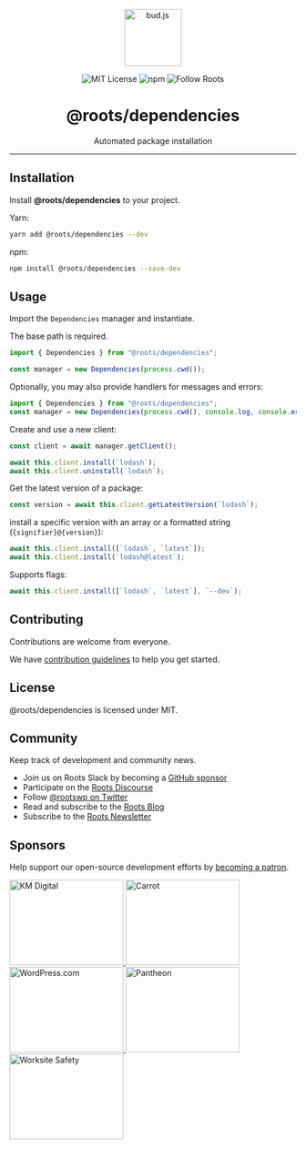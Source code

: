<p align="center"><img src="https://cdn.roots.io/app/uploads/logo-bud.svg" height="100" alt="bud.js" /></p>

<p align="center">
  <img alt="MIT License" src="https://img.shields.io/github/license/roots/bud?color=%23525ddc&style=flat-square" />
  <img alt="npm" src="https://img.shields.io/npm/v/@roots/bud.svg?color=%23525ddc&style=flat-square" />
  <img alt="Follow Roots" src="https://img.shields.io/twitter/follow/rootswp.svg?color=%23525ddc&style=flat-square" />
</p>

<h1 align="center"><strong>@roots/dependencies</strong></h1>

<p align="center">
  Automated package installation
</p>

---

## Installation

Install **@roots/dependencies** to your project.

Yarn:

```sh
yarn add @roots/dependencies --dev
```

npm:

```sh
npm install @roots/dependencies --save-dev
```

## Usage

Import the `Dependencies` manager and instantiate.

The base path is required.

```typescript
import { Dependencies } from "@roots/dependencies";

const manager = new Dependencies(process.cwd());
```

Optionally, you may also provide handlers for messages and errors:

```typescript
import { Dependencies } from "@roots/dependencies";
const manager = new Dependencies(process.cwd(), console.log, console.error);
```

Create and use a new client:

```typescript
const client = await manager.getClient();

await this.client.install(`lodash`);
await this.client.uninstall(`lodash`);
```

Get the latest version of a package:

```typescript
const version = await this.client.getLatestVersion(`lodash`);
```

install a specific version with an array or a formatted string (`{signifier}@{version}`):

```typescript
await this.client.install([`lodash`, `latest`]);
await this.client.install(`lodash@latest`);
```

Supports flags:

```typescript
await this.client.install([`lodash`, `latest`], `--dev`);
```

## Contributing

Contributions are welcome from everyone.

We have [contribution guidelines](https://github.com/roots/guidelines/blob/master/CONTRIBUTING.md) to help you get started.

## License

@roots/dependencies is licensed under MIT.

## Community

Keep track of development and community news.

- Join us on Roots Slack by becoming a [GitHub
  sponsor](https://github.com/sponsors/roots)
- Participate on the [Roots Discourse](https://discourse.roots.io/)
- Follow [@rootswp on Twitter](https://twitter.com/rootswp)
- Read and subscribe to the [Roots Blog](https://roots.io/blog/)
- Subscribe to the [Roots Newsletter](https://roots.io/subscribe/)

## Sponsors

Help support our open-source development efforts by [becoming a patron](https://www.patreon.com/rootsdev).

<a href="https://k-m.com/">
<img src="https://cdn.roots.io/app/uploads/km-digital.svg" alt="KM Digital" width="200" height="150"/>
</a>
<a href="https://carrot.com/">
<img src="https://cdn.roots.io/app/uploads/carrot.svg" alt="Carrot" width="200" height="150"/>
</a>
<a href="https://wordpress.com/">
<img src="https://cdn.roots.io/app/uploads/wordpress.svg" alt="WordPress.com" width="200" height="150"/>
</a>
<a href="https://pantheon.io/">
<img src="https://cdn.roots.io/app/uploads/pantheon.svg" alt="Pantheon" width="200" height="150"/>
</a>
<a href="https://worksitesafety.ca/careers/">
<img src="https://cdn.roots.io/app/uploads/worksite-safety.svg" alt="Worksite Safety" width="200" height="150"/>
</a>
